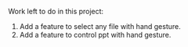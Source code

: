 Work left to do in this project:
1. Add a feature to select any file with hand gesture.
2. Add a feature to control ppt with hand gesture.
